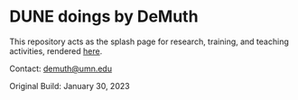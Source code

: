 DUNE doings by DeMuth
==============================

This repository acts as the splash page for research, training, and teaching activities, rendered [here](https://demuth.github.io/).

Contact: demuth@umn.edu

Original Build: January 30, 2023
